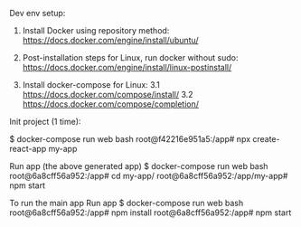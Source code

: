 Dev env setup:

1. Install Docker using repository method: https://docs.docker.com/engine/install/ubuntu/

2. Post-installation steps for Linux, run docker without sudo:  https://docs.docker.com/engine/install/linux-postinstall/

3. Install docker-compose for Linux: 
    3.1 https://docs.docker.com/compose/install/
    3.2 https://docs.docker.com/compose/completion/


Init project (1 time):

$ docker-compose run web bash
root@f42216e951a5:/app# npx create-react-app my-app

Run app (the above generated app)
$ docker-compose run web bash
root@6a8cff56a952:/app# cd my-app/
root@6a8cff56a952:/app/my-app# npm start

To run the main app
Run app 
$ docker-compose run web bash
root@6a8cff56a952:/app# npm install
root@6a8cff56a952:/app# npm start